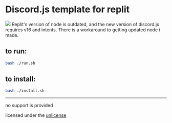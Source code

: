 # Discord.js template for replit
[![](https://replit.com/badge/github/neumatic-org/djs-v12.replit)](https://repl.it/github/neumatic-org/djs-v12-replit)
Replit's version of node is outdated, and the new version of discord.js requires v16 and intents. There is a workaround to getting updated node i made.

## to run:

```bash
bash ./run.sh
```

## to install:

```bash
bash ./install.sh
```

***

no support is provided

licensed under the [unlicense]()
